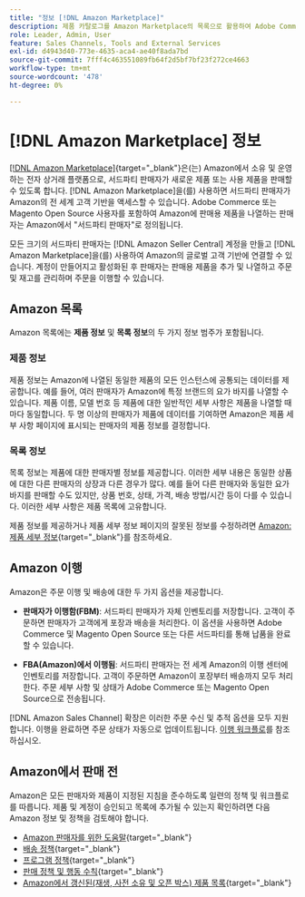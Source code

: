 ```yaml
---
title: "정보 [!DNL Amazon Marketplace]"
description: 제품 카탈로그를 Amazon Marketplace의 목록으로 활용하여 Adobe Commerce 또는 Magento Open Source 스토어의 범위를 확장합니다.
role: Leader, Admin, User
feature: Sales Channels, Tools and External Services
exl-id: d4943d40-773e-4635-aca4-ae40f8ada7bd
source-git-commit: 7fff4c463551089fb64f2d5bf7bf23f272ce4663
workflow-type: tm+mt
source-wordcount: '478'
ht-degree: 0%

---
```


# [!DNL Amazon Marketplace] 정보

[[!DNL Amazon Marketplace]](https://sell.amazon.com/){target="_blank"}은(는) Amazon에서 소유 및 운영하는 전자 상거래 플랫폼으로, 서드파티 판매자가 새로운 제품 또는 사용 제품을 판매할 수 있도록 합니다. [!DNL Amazon Marketplace]을(를) 사용하면 서드파티 판매자가 Amazon의 전 세계 고객 기반을 액세스할 수 있습니다. Adobe Commerce 또는 Magento Open Source 사용자를 포함하여 Amazon에 판매용 제품을 나열하는 판매자는 Amazon에서 &quot;서드파티 판매자&quot;로 정의됩니다.

모든 크기의 서드파티 판매자는 [!DNL Amazon Seller Central] 계정을 만들고 [!DNL Amazon Marketplace]을(를) 사용하여 Amazon의 글로벌 고객 기반에 연결할 수 있습니다. 계정이 만들어지고 활성화된 후 판매자는 판매용 제품을 추가 및 나열하고 주문 및 재고를 관리하며 주문을 이행할 수 있습니다.

## Amazon 목록

Amazon 목록에는 **제품 정보** 및 **목록 정보**&#x200B;의 두 가지 정보 범주가 포함됩니다.

### 제품 정보

제품 정보는 Amazon에 나열된 동일한 제품의 모든 인스턴스에 공통되는 데이터를 제공합니다. 예를 들어, 여러 판매자가 Amazon에 특정 브랜드의 요가 바지를 나열할 수 있습니다. 제품 이름, 모델 번호 등 제품에 대한 일반적인 세부 사항은 제품을 나열할 때마다 동일합니다. 두 명 이상의 판매자가 제품에 데이터를 기여하면 Amazon은 제품 세부 사항 페이지에 표시되는 판매자의 제품 정보를 결정합니다.

### 목록 정보

목록 정보는 제품에 대한 판매자별 정보를 제공합니다. 이러한 세부 내용은 동일한 상품에 대한 다른 판매자의 상장과 다른 경우가 많다. 예를 들어 다른 판매자와 동일한 요가 바지를 판매할 수도 있지만, 상품 번호, 상태, 가격, 배송 방법/시간 등이 다를 수 있습니다. 이러한 세부 사항은 제품 목록에 고유합니다.

제품 정보를 제공하거나 제품 세부 정보 페이지의 잘못된 정보를 수정하려면 [Amazon: 제품 세부 정보](https://sellercentral.amazon.com/gp/help/external/200335450){target="_blank"}를 참조하세요.

## Amazon 이행

Amazon은 주문 이행 및 배송에 대한 두 가지 옵션을 제공합니다.

- **판매자가 이행함(FBM)**: 서드파티 판매자가 자체 인벤토리를 저장합니다. 고객이 주문하면 판매자가 고객에게 포장과 배송을 처리한다. 이 옵션을 사용하면 Adobe Commerce 및 Magento Open Source 또는 다른 서드파티를 통해 납품을 완료할 수 있습니다.

- **FBA(Amazon)에서 이행됨**: 서드파티 판매자는 전 세계 Amazon의 이행 센터에 인벤토리를 저장합니다. 고객이 주문하면 Amazon이 포장부터 배송까지 모두 처리한다. 주문 세부 사항 및 상태가 Adobe Commerce 또는 Magento Open Source으로 전송됩니다.

[!DNL Amazon Sales Channel] 확장은 이러한 주문 수신 및 추적 옵션을 모두 지원합니다. 이행을 완료하면 주문 상태가 자동으로 업데이트됩니다. [이행 워크플로](./fulfillment-workflows.md)를 참조하십시오.

## Amazon에서 판매 전

Amazon은 모든 판매자와 제품이 지정된 지침을 준수하도록 일련의 정책 및 워크플로를 따릅니다. 제품 및 계정이 승인되고 목록에 추가될 수 있는지 확인하려면 다음 Amazon 정보 및 정책을 검토해야 합니다.

- [Amazon 판매자를 위한 도움말](https://sellercentral.amazon.com/gp/help/external/help-page.html?itemID=2&amp;language=en_US/){target="_blank"}
- [배송 정책](https://sellercentral.amazon.com/gp/help/external/201901620?language=en-US){target="_blank"}
- [프로그램 정책](https://sellercentral.amazon.com/gp/help/external/521?language=en-US){target="_blank"}
- [판매 정책 및 행동 수칙](https://sellercentral.amazon.com/gp/help/external/1801?language=en-US){target="_blank"}
- [Amazon에서 갱신된(재생, 사전 소유 및 오픈 박스) 제품 목록](https://sell.amazon.com/programs/renewed){target="_blank"}
